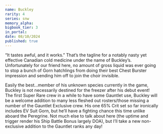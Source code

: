 ```yaml
---
name: Buckley
rarity: 4
series: snw
memory_alpha:
bigbook_tier: 3
in_portal:
date: 08/10/2024
published: true
---
```


“It tastes awful, and it works.” That’s the tagline for a notably nasty yet effective Canadian cold medicine under the name of Buckley’s. Unfortunately for our friend here, no amount of gross liquid was ever going to stop a bunch of Gorn hatchlings from doing their best Chest Burster impression and sending him off to join the choir invisible.

Easily the best…member of his unknown species currently in the game, Buckley is not necessarily destined for the freezer after his debut event! The first Super Rare crew in a while to have some Gauntlet use, Buckley will be a welcome addition to many less fleshed out rosters/those missing a number of the Gauntlet Exclusive crew. His one 65% Crit set so far ironically includes EV Suit Gorn, but he’ll have a fighting chance this time unlike aboard the Peregrine. Not much else to talk about here (the uptime and trigger render his Ship Battle Bonus largely DOA), but I’ll take a new non-exclusive addition to the Gauntlet ranks any day!

